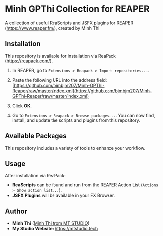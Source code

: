 # Minh GPThi Collection for REAPER

A collection of useful ReaScripts and JSFX plugins for REAPER (https://www.reaper.fm/), created by Minh Thi

## Installation

This repository is available for installation via ReaPack (https://reapack.com/).

1.  In REAPER, go to `Extensions > Reapack > Import repositories...`.
2.  Paste the following URL into the address field:
    [https://github.com/bjmbjm207/Minh-GPThi-Reaper/raw/master/index.xml](https://github.com/bjmbjm207/Minh-GPThi-Reaper/raw/master/index.xml)
    
3.  Click **OK**.
4.  Go to `Extensions > Reapack > Browse packages...`. You can now find, install, and update the scripts and plugins from this repository.

## Available Packages

This repository includes a variety of tools to enhance your workflow.

## Usage

After installation via ReaPack:

  * **ReaScripts** can be found and run from the REAPER Action List (`Actions > Show action list...`).
  * **JSFX Plugins** will be available in your FX Browser.

## Author

  * **Minh Thi** ([Minh Thi from MT STUDIO](https://profile.mtstudio.space))
  * **My Studio Website:** https://mtstudio.tech
